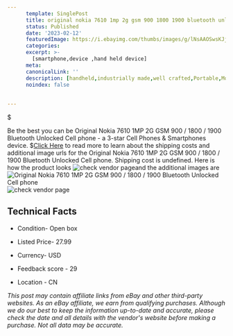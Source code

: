 ```yaml
---
      template: SinglePost
      title: original nokia 7610 1mp 2g gsm 900 1800 1900 bluetooth unlocked cell phone
      status: Published
      date: '2023-02-12'
      featuredImage: https://i.ebayimg.com/thumbs/images/g/lNsAAOSwsKJj335R/s-l225.jpg
      categories: 
      excerpt: >-
        [smartphone,device ,hand held device]
      meta:
      canonicalLink: ''
      description: [handheld,industrially made,well crafted,Portable,Mobile,Compact,Convenient,Lightweight,Maneuverable,Man-portable,Miniature,Carriable,Hand-held,Light,Holdable,Transportable,Mobile device,Pocket-sized,On-the-go,Wireless,Cordless,Compact size,Convenient size, smartphone,device ,hand held device]
      noindex: false
      
        
---
```

$

Be the best you can be  Original Nokia 7610 1MP 2G GSM 900 / 1800 / 1900 Bluetooth Unlocked Cell phone - a 3-star Cell Phones & Smartphones device.
$[Click Here](https://www.ebay.com/itm/385394534074?hash=item59bb4de6ba%3Ag%3AlNsAAOSwsKJj335R&mkevt=1&mkcid=1&mkrid=711-53200-19255-0&campid=%253CePNCampaignId%253E&customid=%253CreferenceId%253E&toolid=10049) to read more to learn about the shipping costs and additional image urls for the Original Nokia 7610 1MP 2G GSM 900 / 1800 / 1900 Bluetooth Unlocked Cell phone. Shipping cost is undefined. Here is how the product looks ![check vendor page](https://i.ebayimg.com/thumbs/images/g/lNsAAOSwsKJj335R/s-l225.jpg)and the additional images are![Original Nokia 7610 1MP 2G GSM 900 / 1800 / 1900 Bluetooth Unlocked Cell phone](https://i.ebayimg.com/images/g/lNsAAOSwsKJj335R/s-l960.jpg)![check vendor page](https://origin-galleryplus.ebayimg.com/ws/web/385394534074_2_0_1/225x225.jpg,https://origin-galleryplus.ebayimg.com/ws/web/385394534074_3_0_1/225x225.jpg,https://origin-galleryplus.ebayimg.com/ws/web/385394534074_4_0_1/225x225.jpg,https://origin-galleryplus.ebayimg.com/ws/web/385394534074_5_0_1/225x225.jpg,https://origin-galleryplus.ebayimg.com/ws/web/385394534074_6_0_1/225x225.jpg,https://origin-galleryplus.ebayimg.com/ws/web/385394534074_7_0_1/225x225.jpg,https://origin-galleryplus.ebayimg.com/ws/web/385394534074_8_0_1/225x225.jpg,https://origin-galleryplus.ebayimg.com/ws/web/385394534074_9_0_1/225x225.jpg,https://origin-galleryplus.ebayimg.com/ws/web/385394534074_10_0_1/225x225.jpg,https://origin-galleryplus.ebayimg.com/ws/web/385394534074_11_0_1/225x225.jpg,https://origin-galleryplus.ebayimg.com/ws/web/385394534074_12_0_1/225x225.jpg,https://origin-galleryplus.ebayimg.com/ws/web/385394534074_13_0_1/225x225.jpg,https://origin-galleryplus.ebayimg.com/ws/web/385394534074_14_0_1/225x225.jpg,https://origin-galleryplus.ebayimg.com/ws/web/385394534074_15_0_1/225x225.jpg,https://origin-galleryplus.ebayimg.com/ws/web/385394534074_16_0_1/225x225.jpg)



 ## Technical Facts 



     
      

 - Condition- Open box 


      

 - Listed Price- 27.99 


      

 - Currency- USD 


      

 - Feedback score - 29 


      

 - Location - CN 


      
      

 *_This post may contain affiliate links from eBay and other third-party websites. As an eBay affiliate, we earn from qualifying purchases. Although we do our best to keep the information up-to-date and accurate, please check the date and all details with the vendor's website before making a purchase. Not all data may be accurate._*







